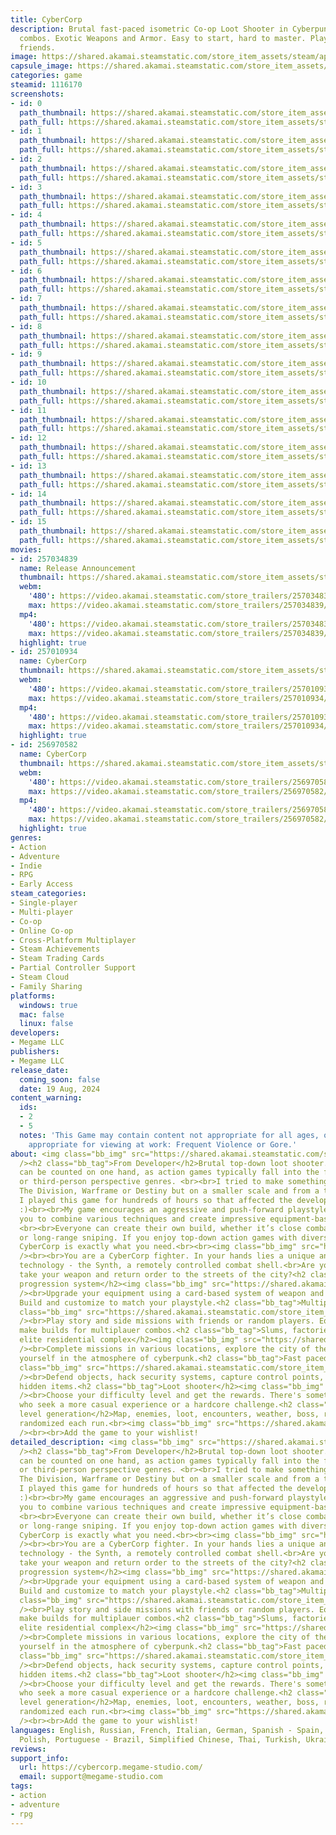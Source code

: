 ```yaml
---
title: CyberCorp
description: Brutal fast-paced isometric Co-op Loot Shooter in Cyberpunk world. Equipment-based
  combos. Exotic Weapons and Armor. Easy to start, hard to master. Play solo or with
  friends.
image: https://shared.akamai.steamstatic.com/store_item_assets/steam/apps/1116170/header.jpg?t=1731604574
capsule_image: https://shared.akamai.steamstatic.com/store_item_assets/steam/apps/1116170/089ae9565c323ea91f39a56ab5965d88ded1db1c/capsule_231x87.jpg?t=1731604574
categories: game
steamid: 1116170
screenshots:
- id: 0
  path_thumbnail: https://shared.akamai.steamstatic.com/store_item_assets/steam/apps/1116170/ss_a73d3788619f1f6506dd54f192436981db8f0bfa.600x338.jpg?t=1731604574
  path_full: https://shared.akamai.steamstatic.com/store_item_assets/steam/apps/1116170/ss_a73d3788619f1f6506dd54f192436981db8f0bfa.1920x1080.jpg?t=1731604574
- id: 1
  path_thumbnail: https://shared.akamai.steamstatic.com/store_item_assets/steam/apps/1116170/ss_a8bad46f47f88cf3d02fa536cb91595f8a03e502.600x338.jpg?t=1731604574
  path_full: https://shared.akamai.steamstatic.com/store_item_assets/steam/apps/1116170/ss_a8bad46f47f88cf3d02fa536cb91595f8a03e502.1920x1080.jpg?t=1731604574
- id: 2
  path_thumbnail: https://shared.akamai.steamstatic.com/store_item_assets/steam/apps/1116170/ss_e22cbef4aff5a308125e2523ed9c6571101d770e.600x338.jpg?t=1731604574
  path_full: https://shared.akamai.steamstatic.com/store_item_assets/steam/apps/1116170/ss_e22cbef4aff5a308125e2523ed9c6571101d770e.1920x1080.jpg?t=1731604574
- id: 3
  path_thumbnail: https://shared.akamai.steamstatic.com/store_item_assets/steam/apps/1116170/ss_47d60a5ec48d0088df688e46d84aa07997f605fd.600x338.jpg?t=1731604574
  path_full: https://shared.akamai.steamstatic.com/store_item_assets/steam/apps/1116170/ss_47d60a5ec48d0088df688e46d84aa07997f605fd.1920x1080.jpg?t=1731604574
- id: 4
  path_thumbnail: https://shared.akamai.steamstatic.com/store_item_assets/steam/apps/1116170/ss_6b5615e91127c48aade269e452c339ebbca8e801.600x338.jpg?t=1731604574
  path_full: https://shared.akamai.steamstatic.com/store_item_assets/steam/apps/1116170/ss_6b5615e91127c48aade269e452c339ebbca8e801.1920x1080.jpg?t=1731604574
- id: 5
  path_thumbnail: https://shared.akamai.steamstatic.com/store_item_assets/steam/apps/1116170/ss_f577179ca4309688bddb824b8825c5274f549c98.600x338.jpg?t=1731604574
  path_full: https://shared.akamai.steamstatic.com/store_item_assets/steam/apps/1116170/ss_f577179ca4309688bddb824b8825c5274f549c98.1920x1080.jpg?t=1731604574
- id: 6
  path_thumbnail: https://shared.akamai.steamstatic.com/store_item_assets/steam/apps/1116170/ss_c34cf7d4e08d5193e24bb90c72f9ed44d8fa8fc4.600x338.jpg?t=1731604574
  path_full: https://shared.akamai.steamstatic.com/store_item_assets/steam/apps/1116170/ss_c34cf7d4e08d5193e24bb90c72f9ed44d8fa8fc4.1920x1080.jpg?t=1731604574
- id: 7
  path_thumbnail: https://shared.akamai.steamstatic.com/store_item_assets/steam/apps/1116170/ss_fe70ca0a97f4aeb88b30def6876da4f90e100685.600x338.jpg?t=1731604574
  path_full: https://shared.akamai.steamstatic.com/store_item_assets/steam/apps/1116170/ss_fe70ca0a97f4aeb88b30def6876da4f90e100685.1920x1080.jpg?t=1731604574
- id: 8
  path_thumbnail: https://shared.akamai.steamstatic.com/store_item_assets/steam/apps/1116170/ss_fa18e2cc908a7e5381acf7717b76d409d3a2fe2f.600x338.jpg?t=1731604574
  path_full: https://shared.akamai.steamstatic.com/store_item_assets/steam/apps/1116170/ss_fa18e2cc908a7e5381acf7717b76d409d3a2fe2f.1920x1080.jpg?t=1731604574
- id: 9
  path_thumbnail: https://shared.akamai.steamstatic.com/store_item_assets/steam/apps/1116170/ss_9d753ab55b7dba3f2dd21e302e1ae84497e901b8.600x338.jpg?t=1731604574
  path_full: https://shared.akamai.steamstatic.com/store_item_assets/steam/apps/1116170/ss_9d753ab55b7dba3f2dd21e302e1ae84497e901b8.1920x1080.jpg?t=1731604574
- id: 10
  path_thumbnail: https://shared.akamai.steamstatic.com/store_item_assets/steam/apps/1116170/ss_d956ebb384af49b657bea144b0ccb00da8ecc45d.600x338.jpg?t=1731604574
  path_full: https://shared.akamai.steamstatic.com/store_item_assets/steam/apps/1116170/ss_d956ebb384af49b657bea144b0ccb00da8ecc45d.1920x1080.jpg?t=1731604574
- id: 11
  path_thumbnail: https://shared.akamai.steamstatic.com/store_item_assets/steam/apps/1116170/ss_724c9919e261af1aa9d39f9ec8ff4b8aca1d3224.600x338.jpg?t=1731604574
  path_full: https://shared.akamai.steamstatic.com/store_item_assets/steam/apps/1116170/ss_724c9919e261af1aa9d39f9ec8ff4b8aca1d3224.1920x1080.jpg?t=1731604574
- id: 12
  path_thumbnail: https://shared.akamai.steamstatic.com/store_item_assets/steam/apps/1116170/ss_effc3cdd48b23b29355d9d9b65d8aee381f3283f.600x338.jpg?t=1731604574
  path_full: https://shared.akamai.steamstatic.com/store_item_assets/steam/apps/1116170/ss_effc3cdd48b23b29355d9d9b65d8aee381f3283f.1920x1080.jpg?t=1731604574
- id: 13
  path_thumbnail: https://shared.akamai.steamstatic.com/store_item_assets/steam/apps/1116170/ss_2ded67f4a55f7115c4e273ffb21bbb813b920475.600x338.jpg?t=1731604574
  path_full: https://shared.akamai.steamstatic.com/store_item_assets/steam/apps/1116170/ss_2ded67f4a55f7115c4e273ffb21bbb813b920475.1920x1080.jpg?t=1731604574
- id: 14
  path_thumbnail: https://shared.akamai.steamstatic.com/store_item_assets/steam/apps/1116170/ss_49e342d0404c26db89d3d79a2de8366b97b88319.600x338.jpg?t=1731604574
  path_full: https://shared.akamai.steamstatic.com/store_item_assets/steam/apps/1116170/ss_49e342d0404c26db89d3d79a2de8366b97b88319.1920x1080.jpg?t=1731604574
- id: 15
  path_thumbnail: https://shared.akamai.steamstatic.com/store_item_assets/steam/apps/1116170/ss_7add5188972a37a7f3cbd4b1b0109c6fb7779979.600x338.jpg?t=1731604574
  path_full: https://shared.akamai.steamstatic.com/store_item_assets/steam/apps/1116170/ss_7add5188972a37a7f3cbd4b1b0109c6fb7779979.1920x1080.jpg?t=1731604574
movies:
- id: 257034839
  name: Release Announcement
  thumbnail: https://shared.akamai.steamstatic.com/store_item_assets/steam/apps/257034839/movie.293x165.jpg?t=1719734112
  webm:
    '480': https://video.akamai.steamstatic.com/store_trailers/257034839/movie480_vp9.webm?t=1719734112
    max: https://video.akamai.steamstatic.com/store_trailers/257034839/movie_max_vp9.webm?t=1719734112
  mp4:
    '480': https://video.akamai.steamstatic.com/store_trailers/257034839/movie480.mp4?t=1719734112
    max: https://video.akamai.steamstatic.com/store_trailers/257034839/movie_max.mp4?t=1719734112
  highlight: true
- id: 257010934
  name: CyberCorp
  thumbnail: https://shared.akamai.steamstatic.com/store_item_assets/steam/apps/257010934/movie.293x165.jpg?t=1716299733
  webm:
    '480': https://video.akamai.steamstatic.com/store_trailers/257010934/movie480_vp9.webm?t=1716299733
    max: https://video.akamai.steamstatic.com/store_trailers/257010934/movie_max_vp9.webm?t=1716299733
  mp4:
    '480': https://video.akamai.steamstatic.com/store_trailers/257010934/movie480.mp4?t=1716299733
    max: https://video.akamai.steamstatic.com/store_trailers/257010934/movie_max.mp4?t=1716299733
  highlight: true
- id: 256970582
  name: CyberCorp
  thumbnail: https://shared.akamai.steamstatic.com/store_item_assets/steam/apps/256970582/movie.293x165.jpg?t=1716299738
  webm:
    '480': https://video.akamai.steamstatic.com/store_trailers/256970582/movie480_vp9.webm?t=1716299738
    max: https://video.akamai.steamstatic.com/store_trailers/256970582/movie_max_vp9.webm?t=1716299738
  mp4:
    '480': https://video.akamai.steamstatic.com/store_trailers/256970582/movie480.mp4?t=1716299738
    max: https://video.akamai.steamstatic.com/store_trailers/256970582/movie_max.mp4?t=1716299738
  highlight: true
genres:
- Action
- Adventure
- Indie
- RPG
- Early Access
steam_categories:
- Single-player
- Multi-player
- Co-op
- Online Co-op
- Cross-Platform Multiplayer
- Steam Achievements
- Steam Trading Cards
- Partial Controller Support
- Steam Cloud
- Family Sharing
platforms:
  windows: true
  mac: false
  linux: false
developers:
- Megame LLC
publishers:
- Megame LLC
release_date:
  coming_soon: false
  date: 19 Aug, 2024
content_warning:
  ids:
  - 2
  - 5
  notes: 'This Game may contain content not appropriate for all ages, or may not be
    appropriate for viewing at work: Frequent Violence or Gore.'
about: <img class="bb_img" src="https://shared.akamai.steamstatic.com/store_item_assets/steam/apps/1116170/extras/1.gif?t=1731604574"
  /><h2 class="bb_tag">From Developer</h2>Brutal top-down loot shooter. Similar games
  can be counted on one hand, as action games typically fall into the first-person
  or third-person perspective genres. <br><br>I tried to make something similar to
  The Division, Warframe or Destiny but on a smaller scale and from a top-down perspective,
  I played this game for hundreds of hours so that affected the development process
  :)<br><br>My game encourages an aggressive and push-forward playstyle, allowing
  you to combine various techniques and create impressive equipment-based combos.
  <br><br>Everyone can create their own build, whether it’s close combat, skills,
  or long-range sniping. If you enjoy top-down action games with diverse loot, then
  CyberCorp is exactly what you need.<br><br><img class="bb_img" src="https://shared.akamai.steamstatic.com/store_item_assets/steam/apps/1116170/extras/Steam_General.gif?t=1731604574"
  /><br><br>You are a CyberCorp fighter. In your hands lies a unique and dangerous
  technology - the Synth, a remotely controlled combat shell.<br>Are you ready to
  take your weapon and return order to the streets of the city?<h2 class="bb_tag">Flexible
  progression system</h2><img class="bb_img" src="https://shared.akamai.steamstatic.com/store_item_assets/steam/apps/1116170/extras/E-helmet_1.gif?t=1731604574"
  /><br>Upgrade your equipment using a card-based system of weapon and armor enhancements.
  Build and customize to match your playstyle.<h2 class="bb_tag">Multiplayer</h2><img
  class="bb_img" src="https://shared.akamai.steamstatic.com/store_item_assets/steam/apps/1116170/extras/Steam_coop.gif?t=1731604574"
  /><br>Play story and side missions with friends or random players. Equip smart and
  make builds for multiplauer combos.<h2 class="bb_tag">Slums, factories, laboratories,
  elite residential complex</h2><img class="bb_img" src="https://shared.akamai.steamstatic.com/store_item_assets/steam/apps/1116170/extras/_CC_Steam_locations_2.gif?t=1731604574"
  /><br>Complete missions in various locations, explore the city of the future. Immerse
  yourself in the atmosphere of cyberpunk.<h2 class="bb_tag">Fast paced gameplay</h2><img
  class="bb_img" src="https://shared.akamai.steamstatic.com/store_item_assets/steam/apps/1116170/extras/Steam_Gameplay.gif?t=1731604574"
  /><br>Defend objects, hack security systems, capture control points, and uncover
  hidden items.<h2 class="bb_tag">Loot shooter</h2><img class="bb_img" src="https://shared.akamai.steamstatic.com/store_item_assets/steam/apps/1116170/extras/Steam_Difficulty.gif?t=1731604574"
  /><br>Choose your difficulty level and get the rewards. There's something for those
  who seek a more casual experience or a hardcore challenge.<h2 class="bb_tag">Procedural
  level generation</h2>Map, enemies, loot, encounters, weather, boss, reward are all
  randomized each run.<br><img class="bb_img" src="https://shared.akamai.steamstatic.com/store_item_assets/steam/apps/1116170/extras/procedural_levels.gif?t=1731604574"
  /><br><br>Add the game to your wishlist!
detailed_description: <img class="bb_img" src="https://shared.akamai.steamstatic.com/store_item_assets/steam/apps/1116170/extras/1.gif?t=1731604574"
  /><h2 class="bb_tag">From Developer</h2>Brutal top-down loot shooter. Similar games
  can be counted on one hand, as action games typically fall into the first-person
  or third-person perspective genres. <br><br>I tried to make something similar to
  The Division, Warframe or Destiny but on a smaller scale and from a top-down perspective,
  I played this game for hundreds of hours so that affected the development process
  :)<br><br>My game encourages an aggressive and push-forward playstyle, allowing
  you to combine various techniques and create impressive equipment-based combos.
  <br><br>Everyone can create their own build, whether it’s close combat, skills,
  or long-range sniping. If you enjoy top-down action games with diverse loot, then
  CyberCorp is exactly what you need.<br><br><img class="bb_img" src="https://shared.akamai.steamstatic.com/store_item_assets/steam/apps/1116170/extras/Steam_General.gif?t=1731604574"
  /><br><br>You are a CyberCorp fighter. In your hands lies a unique and dangerous
  technology - the Synth, a remotely controlled combat shell.<br>Are you ready to
  take your weapon and return order to the streets of the city?<h2 class="bb_tag">Flexible
  progression system</h2><img class="bb_img" src="https://shared.akamai.steamstatic.com/store_item_assets/steam/apps/1116170/extras/E-helmet_1.gif?t=1731604574"
  /><br>Upgrade your equipment using a card-based system of weapon and armor enhancements.
  Build and customize to match your playstyle.<h2 class="bb_tag">Multiplayer</h2><img
  class="bb_img" src="https://shared.akamai.steamstatic.com/store_item_assets/steam/apps/1116170/extras/Steam_coop.gif?t=1731604574"
  /><br>Play story and side missions with friends or random players. Equip smart and
  make builds for multiplauer combos.<h2 class="bb_tag">Slums, factories, laboratories,
  elite residential complex</h2><img class="bb_img" src="https://shared.akamai.steamstatic.com/store_item_assets/steam/apps/1116170/extras/_CC_Steam_locations_2.gif?t=1731604574"
  /><br>Complete missions in various locations, explore the city of the future. Immerse
  yourself in the atmosphere of cyberpunk.<h2 class="bb_tag">Fast paced gameplay</h2><img
  class="bb_img" src="https://shared.akamai.steamstatic.com/store_item_assets/steam/apps/1116170/extras/Steam_Gameplay.gif?t=1731604574"
  /><br>Defend objects, hack security systems, capture control points, and uncover
  hidden items.<h2 class="bb_tag">Loot shooter</h2><img class="bb_img" src="https://shared.akamai.steamstatic.com/store_item_assets/steam/apps/1116170/extras/Steam_Difficulty.gif?t=1731604574"
  /><br>Choose your difficulty level and get the rewards. There's something for those
  who seek a more casual experience or a hardcore challenge.<h2 class="bb_tag">Procedural
  level generation</h2>Map, enemies, loot, encounters, weather, boss, reward are all
  randomized each run.<br><img class="bb_img" src="https://shared.akamai.steamstatic.com/store_item_assets/steam/apps/1116170/extras/procedural_levels.gif?t=1731604574"
  /><br><br>Add the game to your wishlist!
languages: English, Russian, French, Italian, German, Spanish - Spain, Japanese, Korean,
  Polish, Portuguese - Brazil, Simplified Chinese, Thai, Turkish, Ukrainian
reviews:
support_info:
  url: https://cybercorp.megame-studio.com/
  email: support@megame-studio.com
tags:
- action
- adventure
- rpg
---
```

